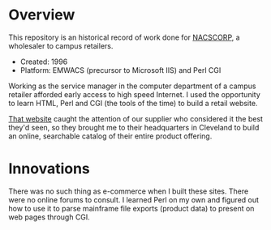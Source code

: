 # Overview
This repository is an historical record of work done for [NACSCORP](http://www.nacscorp.com/default.aspx), a wholesaler to campus retailers.

- Created: 1996
- Platform: EMWACS (precursor to Microsoft IIS) and Perl CGI

Working as the service manager in the computer department of a campus retailer afforded early access to high speed Internet. I used the opportunity to learn HTML, Perl and CGI (the tools of the time) to build a retail website.

[That website](https://github.com/Jason-Abbott/university-of-idaho-bookstore) caught the attention of our supplier who considered it the best they'd seen, so they brought me to their headquarters in Cleveland to build an online, searchable catalog of their entire product offering.

# Innovations

There was no such thing as e-commerce when I built these sites. There were no online forums to consult. I learned Perl on my own and figured out how to use it to parse mainframe file exports (product data) to present on web pages through CGI.

